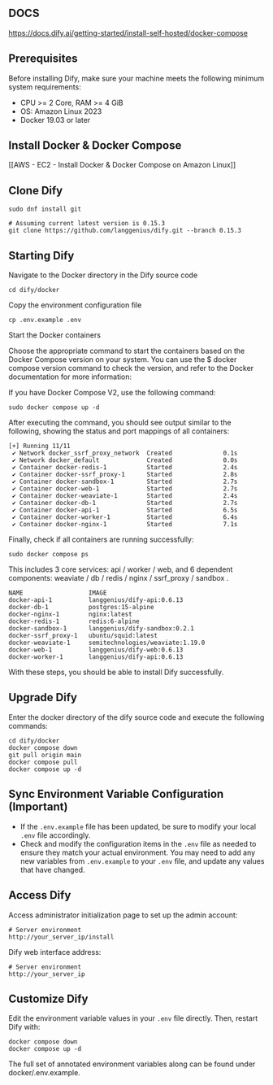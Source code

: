 
## DOCS
https://docs.dify.ai/getting-started/install-self-hosted/docker-compose

## Prerequisites

Before installing Dify, make sure your machine meets the following minimum system requirements:
- CPU >= 2 Core, RAM >= 4 GiB
- OS: Amazon Linux 2023
- Docker 19.03 or later 

## Install Docker & Docker Compose

[[AWS - EC2 - Install Docker & Docker Compose on Amazon Linux]]

## Clone Dify

```shell
sudo dnf install git
```

```shell
# Assuming current latest version is 0.15.3
git clone https://github.com/langgenius/dify.git --branch 0.15.3
```

## Starting Dify

Navigate to the Docker directory in the Dify source code
```
cd dify/docker
```

Copy the environment configuration file
```
cp .env.example .env
```

Start the Docker containers

Choose the appropriate command to start the containers based on the Docker Compose version on your system. You can use the $ docker compose version command to check the version, and refer to the Docker documentation for more information:

If you have Docker Compose V2, use the following command:

```shell
sudo docker compose up -d
```


After executing the command, you should see output similar to the following, showing the status and port mappings of all containers:
```
[+] Running 11/11
 ✔ Network docker_ssrf_proxy_network  Created              0.1s 
 ✔ Network docker_default             Created              0.0s 
 ✔ Container docker-redis-1           Started              2.4s 
 ✔ Container docker-ssrf_proxy-1      Started              2.8s 
 ✔ Container docker-sandbox-1         Started              2.7s 
 ✔ Container docker-web-1             Started              2.7s 
 ✔ Container docker-weaviate-1        Started              2.4s 
 ✔ Container docker-db-1              Started              2.7s 
 ✔ Container docker-api-1             Started              6.5s 
 ✔ Container docker-worker-1          Started              6.4s 
 ✔ Container docker-nginx-1           Started              7.1s
```


 Finally, check if all containers are running successfully:

```shell
sudo docker compose ps
```


This includes 3 core services: api / worker / web, and 6 dependent components: weaviate / db / redis / nginx / ssrf_proxy / sandbox .

```
NAME                  IMAGE                              
docker-api-1          langgenius/dify-api:0.6.13      
docker-db-1           postgres:15-alpine                 
docker-nginx-1        nginx:latest                       
docker-redis-1        redis:6-alpine                    
docker-sandbox-1      langgenius/dify-sandbox:0.2.1    
docker-ssrf_proxy-1   ubuntu/squid:latest                
docker-weaviate-1     semitechnologies/weaviate:1.19.0      
docker-web-1          langgenius/dify-web:0.6.13         
docker-worker-1       langgenius/dify-api:0.6.13        
```
With these steps, you should be able to install Dify successfully.

## Upgrade Dify

Enter the docker directory of the dify source code and execute the following commands:
```
cd dify/docker
docker compose down
git pull origin main
docker compose pull
docker compose up -d
```

## Sync Environment Variable Configuration (Important)

- If the `.env.example` file has been updated, be sure to modify your local `.env` file accordingly.
- Check and modify the configuration items in the `.env` file as needed to ensure they match your actual environment. You may need to add any new variables from `.env.example` to your `.env` file, and update any values that have changed.


## Access Dify

Access administrator initialization page to set up the admin account:
```shell
# Server environment
http://your_server_ip/install
```

Dify web interface address:
```shell
# Server environment
http://your_server_ip
```

## Customize Dify
Edit the environment variable values in your `.env` file directly. Then, restart Dify with:
```
docker compose down
docker compose up -d
```
The full set of annotated environment variables along can be found under docker/.env.example.